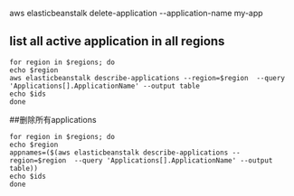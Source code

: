 
aws elasticbeanstalk delete-application --application-name my-app
## list all active application in all regions
```
for region in $regions; do
echo $region
aws elasticbeanstalk describe-applications --region=$region  --query 'Applications[].ApplicationName' --output table
echo $ids
done
```
##删除所有applications

```
for region in $regions; do
echo $region
appnames=($(aws elasticbeanstalk describe-applications --region=$region  --query 'Applications[].ApplicationName' --output table))
echo $ids
done
```
